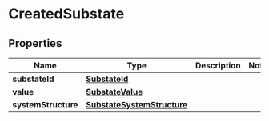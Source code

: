 

# CreatedSubstate


## Properties

| Name | Type | Description | Notes |
|------------ | ------------- | ------------- | -------------|
|**substateId** | [**SubstateId**](SubstateId.md) |  |  |
|**value** | [**SubstateValue**](SubstateValue.md) |  |  |
|**systemStructure** | [**SubstateSystemStructure**](SubstateSystemStructure.md) |  |  |



